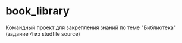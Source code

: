 # book_library
Командный проект для закрепления знаний по теме "Библиотека" (задание 4 из studfile source)
